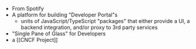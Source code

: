 - From Spotify
- A platform for building "Developer Portal"s
	- units of JavaScript/TypeScript "packages" that either provide a UI, a backend integration, and/or proxy to 3rd party services
- "Single Pane of Glass" for Developers
- a [[CNCF Project]]
